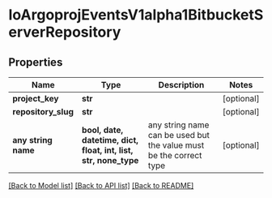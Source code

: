 # IoArgoprojEventsV1alpha1BitbucketServerRepository


## Properties
Name | Type | Description | Notes
------------ | ------------- | ------------- | -------------
**project_key** | **str** |  | [optional] 
**repository_slug** | **str** |  | [optional] 
**any string name** | **bool, date, datetime, dict, float, int, list, str, none_type** | any string name can be used but the value must be the correct type | [optional]

[[Back to Model list]](../README.md#documentation-for-models) [[Back to API list]](../README.md#documentation-for-api-endpoints) [[Back to README]](../README.md)



